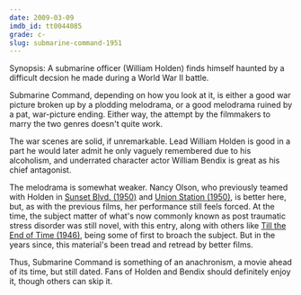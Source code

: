 ```yaml
---
date: 2009-03-09
imdb_id: tt0044085
grade: c-
slug: submarine-command-1951
---
```


Synopsis: A submarine officer (William Holden) finds himself haunted by a difficult decsion he made during a World War II battle.

Submarine Command, depending on how you look at it, is either a good war picture broken up by a plodding melodrama, or a good melodrama ruined by a pat, war-picture ending. Either way, the attempt by the filmmakers to marry the two genres doesn't quite work.

The war scenes are solid, if unremarkable. Lead William Holden is good in a part he would later admit he only vaguely remembered due to his alcoholism, and underrated character actor William Bendix is great as his chief antagonist.

The melodrama is somewhat weaker. Nancy Olson, who previously teamed with Holden in <a href="/browse/reviews/sunset-blvd-1950/">Sunset Blvd. (1950)</a> and <a href="/browse/reviews/union-station-1950/">Union Station (1950)</a>, is better here, but, as with the previous films, her performance still feels forced. At the time, the subject matter of what's now commonly known as post traumatic stress disorder was still novel, with this entry, along with others like <a href="/browse/reviews/till-the-end-of-time-1946/">Till the End of Time (1946)</a>, being some of first to broach the subject. But in the years since, this material's been tread and retread by better films.

Thus, Submarine Command is something of an anachronism, a movie ahead of its time, but still dated. Fans of Holden and Bendix should definitely enjoy it, though others can skip it.
